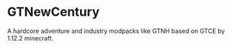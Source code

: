 # GTNewCentury
A hardcore adventure and industry modpacks like GTNH based on GTCE by 1.12.2 minecraft.
